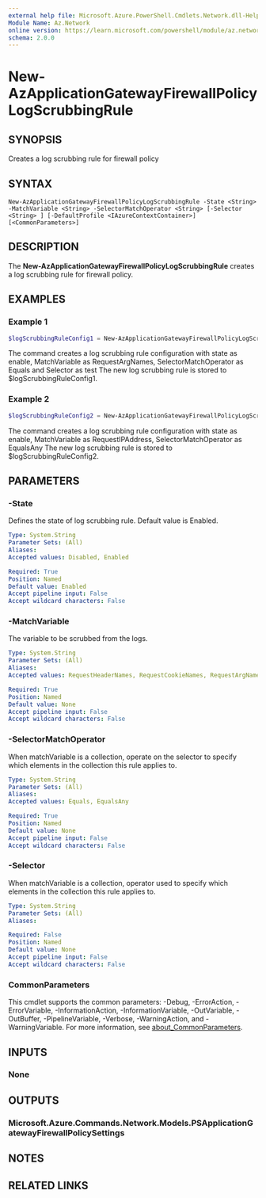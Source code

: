 ```yaml
---
external help file: Microsoft.Azure.PowerShell.Cmdlets.Network.dll-Help.xml
Module Name: Az.Network
online version: https://learn.microsoft.com/powershell/module/az.network/new-azapplicationgatewayfirewallpolicylogscrubbingrule
schema: 2.0.0
---
```


# New-AzApplicationGatewayFirewallPolicyLogScrubbingRule

## SYNOPSIS
Creates a log scrubbing rule for firewall policy

## SYNTAX

```
New-AzApplicationGatewayFirewallPolicyLogScrubbingRule -State <String> -MatchVariable <String> -SelectorMatchOperator <String> [-Selector <String> ] [-DefaultProfile <IAzureContextContainer>] [<CommonParameters>]
```

## DESCRIPTION
The **New-AzApplicationGatewayFirewallPolicyLogScrubbingRule** creates a log scrubbing rule for firewall policy.

## EXAMPLES

### Example 1
```powershell
$logScrubbingRuleConfig1 = New-AzApplicationGatewayFirewallPolicyLogScrubbingRule -State Enabled -MatchVariable RequestArgNames -SelectorMatchOperator Equals -Selector test
```

The command creates a log scrubbing rule configuration with state as enable, MatchVariable as RequestArgNames, SelectorMatchOperator as Equals and Selector as test
The new log scrubbing rule is stored to $logScrubbingRuleConfig1.

### Example 2
```powershell
$logScrubbingRuleConfig2 = New-AzApplicationGatewayFirewallPolicyLogScrubbingRule -State Enabled -MatchVariable RequestIPAddress -SelectorMatchOperator EqualsAny 
```

The command creates a log scrubbing rule configuration with state as enable, MatchVariable as RequestIPAddress, SelectorMatchOperator as EqualsAny
The new log scrubbing rule is stored to $logScrubbingRuleConfig2.

## PARAMETERS

### -State
Defines the state of log scrubbing rule. Default value is Enabled.

```yaml
Type: System.String
Parameter Sets: (All)
Aliases:
Accepted values: Disabled, Enabled

Required: True
Position: Named
Default value: Enabled
Accept pipeline input: False
Accept wildcard characters: False
```

### -MatchVariable
The variable to be scrubbed from the logs.

```yaml
Type: System.String
Parameter Sets: (All)
Aliases:
Accepted values: RequestHeaderNames, RequestCookieNames, RequestArgNames, RequestPostArgNames, RequestJSONArgNames, RequestIPAddress

Required: True
Position: Named
Default value: None
Accept pipeline input: False
Accept wildcard characters: False
```

### -SelectorMatchOperator
When matchVariable is a collection, operate on the selector to specify which elements in the collection this rule applies to.

```yaml
Type: System.String
Parameter Sets: (All)
Aliases:
Accepted values: Equals, EqualsAny

Required: True
Position: Named
Default value: None
Accept pipeline input: False
Accept wildcard characters: False
```

### -Selector
When matchVariable is a collection, operator used to specify which elements in the collection this rule applies to.

```yaml
Type: System.String
Parameter Sets: (All)
Aliases:

Required: False
Position: Named
Default value: None
Accept pipeline input: False
Accept wildcard characters: False
```

### CommonParameters
This cmdlet supports the common parameters: -Debug, -ErrorAction, -ErrorVariable, -InformationAction, -InformationVariable, -OutVariable, -OutBuffer, -PipelineVariable, -Verbose, -WarningAction, and -WarningVariable. For more information, see [about_CommonParameters](http://go.microsoft.com/fwlink/?LinkID=113216).

## INPUTS

### None

## OUTPUTS

### Microsoft.Azure.Commands.Network.Models.PSApplicationGatewayFirewallPolicySettings

## NOTES

## RELATED LINKS
